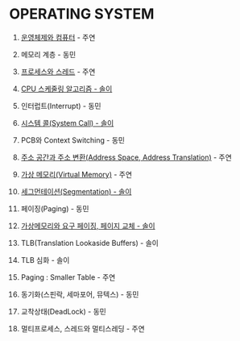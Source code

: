 # OPERATING SYSTEM

1. [운영체제와 컴퓨터](https://polydactyl-impala-301.notion.site/f0c9f9c339654b318324ed9e6469a27f?pvs=4) - 주연

2. 메모리 계층 - 동민

3. [프로세스와 스레드](https://polydactyl-impala-301.notion.site/fffebfb0df8841e3bca5027fc24bfeec?pvs=4) - 주연 

4. [CPU 스케줄링 알고리즘 - 솔이](https://flossy-longship-14b.notion.site/CPU-225df150fa444d2f8d470660dc82add9?pvs=4)

5. 인터럽트(Interrupt) - 동민

6. [시스템 콜(System Call) - 솔이](https://flossy-longship-14b.notion.site/System-Call-6037e8e2283d4b76aed025ac7ed8927b?pvs=4)

7. PCB와 Context Switching - 동민

8. [주소 공간과 주소 변환(Address Space, Address Translation)](https://polydactyl-impala-301.notion.site/Address-Space-Address-Translation-c5193d250b8d4c26b337a50c5533e6e6?pvs=4) - 주연

9. [가상 메모리(Virtual Memory)](https://polydactyl-impala-301.notion.site/Virtual-Memory-c0eb3e0884d342a6bfad77d89c7b7039?pvs=4) - 주연

10. [세그먼테이션(Segmentation) - 솔이](https://flossy-longship-14b.notion.site/Segmentation-3e1d4fe29f324e8e9d451beb58b50dff?pvs=4)

11. 페이징(Paging) - 동민

12. [가상메모리와 요구 페이징, 페이지 교체 - 솔이](https://flossy-longship-14b.notion.site/Segmentation-3e1d4fe29f324e8e9d451beb58b50dff?pvs=4)

13. TLB(Translation Lookaside Buffers) - 솔이

14. TLB 심화 - 솔이

15. Paging : Smaller Table - 주연

16. 동기화(스핀락, 세마포어, 뮤텍스) - 동민 

17. 교착상태(DeadLock) - 동민

18. 멀티프로세스, 스레드와 멀티스레딩 - 주연
